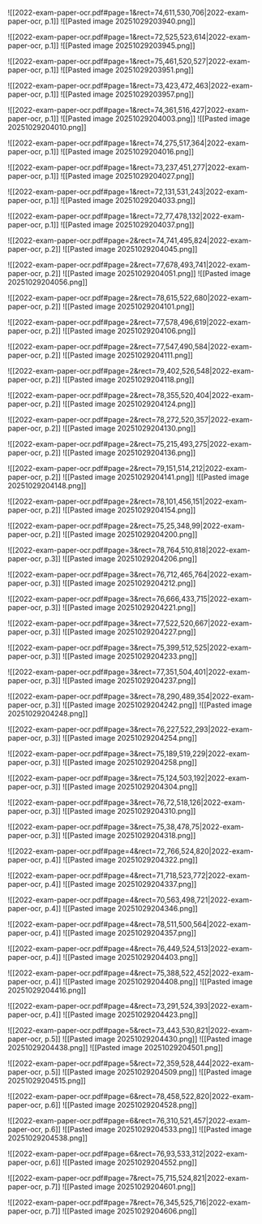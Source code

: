 ![[2022-exam-paper-ocr.pdf#page=1&rect=74,611,530,706|2022-exam-paper-ocr, p.1]]
![[Pasted image 20251029203940.png]]


![[2022-exam-paper-ocr.pdf#page=1&rect=72,525,523,614|2022-exam-paper-ocr, p.1]]
![[Pasted image 20251029203945.png]]


![[2022-exam-paper-ocr.pdf#page=1&rect=75,461,520,527|2022-exam-paper-ocr, p.1]]
![[Pasted image 20251029203951.png]]


![[2022-exam-paper-ocr.pdf#page=1&rect=73,423,472,463|2022-exam-paper-ocr, p.1]]
![[Pasted image 20251029203957.png]]


![[2022-exam-paper-ocr.pdf#page=1&rect=74,361,516,427|2022-exam-paper-ocr, p.1]]
![[Pasted image 20251029204003.png]]
![[Pasted image 20251029204010.png]]

![[2022-exam-paper-ocr.pdf#page=1&rect=74,275,517,364|2022-exam-paper-ocr, p.1]]
![[Pasted image 20251029204016.png]]


![[2022-exam-paper-ocr.pdf#page=1&rect=73,237,451,277|2022-exam-paper-ocr, p.1]]
![[Pasted image 20251029204027.png]]


![[2022-exam-paper-ocr.pdf#page=1&rect=72,131,531,243|2022-exam-paper-ocr, p.1]]
![[Pasted image 20251029204033.png]]


![[2022-exam-paper-ocr.pdf#page=1&rect=72,77,478,132|2022-exam-paper-ocr, p.1]]
![[Pasted image 20251029204037.png]]


![[2022-exam-paper-ocr.pdf#page=2&rect=74,741,495,824|2022-exam-paper-ocr, p.2]]
![[Pasted image 20251029204045.png]]


![[2022-exam-paper-ocr.pdf#page=2&rect=77,678,493,741|2022-exam-paper-ocr, p.2]]
![[Pasted image 20251029204051.png]]
![[Pasted image 20251029204056.png]]

![[2022-exam-paper-ocr.pdf#page=2&rect=78,615,522,680|2022-exam-paper-ocr, p.2]]
![[Pasted image 20251029204101.png]]


![[2022-exam-paper-ocr.pdf#page=2&rect=77,578,496,619|2022-exam-paper-ocr, p.2]]
![[Pasted image 20251029204106.png]]


![[2022-exam-paper-ocr.pdf#page=2&rect=77,547,490,584|2022-exam-paper-ocr, p.2]]
![[Pasted image 20251029204111.png]]


![[2022-exam-paper-ocr.pdf#page=2&rect=79,402,526,548|2022-exam-paper-ocr, p.2]]
![[Pasted image 20251029204118.png]]




![[2022-exam-paper-ocr.pdf#page=2&rect=78,355,520,404|2022-exam-paper-ocr, p.2]]
![[Pasted image 20251029204124.png]]


![[2022-exam-paper-ocr.pdf#page=2&rect=78,272,520,357|2022-exam-paper-ocr, p.2]]
![[Pasted image 20251029204130.png]]


![[2022-exam-paper-ocr.pdf#page=2&rect=75,215,493,275|2022-exam-paper-ocr, p.2]]
![[Pasted image 20251029204136.png]]


![[2022-exam-paper-ocr.pdf#page=2&rect=79,151,514,212|2022-exam-paper-ocr, p.2]]
![[Pasted image 20251029204141.png]]
![[Pasted image 20251029204148.png]]

![[2022-exam-paper-ocr.pdf#page=2&rect=78,101,456,151|2022-exam-paper-ocr, p.2]]
![[Pasted image 20251029204154.png]]


![[2022-exam-paper-ocr.pdf#page=2&rect=75,25,348,99|2022-exam-paper-ocr, p.2]]
![[Pasted image 20251029204200.png]]


![[2022-exam-paper-ocr.pdf#page=3&rect=78,764,510,818|2022-exam-paper-ocr, p.3]]
![[Pasted image 20251029204206.png]]


![[2022-exam-paper-ocr.pdf#page=3&rect=76,712,465,764|2022-exam-paper-ocr, p.3]]
![[Pasted image 20251029204212.png]]


![[2022-exam-paper-ocr.pdf#page=3&rect=76,666,433,715|2022-exam-paper-ocr, p.3]]
![[Pasted image 20251029204221.png]]


![[2022-exam-paper-ocr.pdf#page=3&rect=77,522,520,667|2022-exam-paper-ocr, p.3]]
![[Pasted image 20251029204227.png]]


![[2022-exam-paper-ocr.pdf#page=3&rect=75,399,512,525|2022-exam-paper-ocr, p.3]]
![[Pasted image 20251029204233.png]]


![[2022-exam-paper-ocr.pdf#page=3&rect=77,351,504,401|2022-exam-paper-ocr, p.3]]
![[Pasted image 20251029204237.png]]


![[2022-exam-paper-ocr.pdf#page=3&rect=78,290,489,354|2022-exam-paper-ocr, p.3]]
![[Pasted image 20251029204242.png]]
![[Pasted image 20251029204248.png]]

![[2022-exam-paper-ocr.pdf#page=3&rect=76,227,522,293|2022-exam-paper-ocr, p.3]]
![[Pasted image 20251029204254.png]]


![[2022-exam-paper-ocr.pdf#page=3&rect=75,189,519,229|2022-exam-paper-ocr, p.3]]
![[Pasted image 20251029204258.png]]


![[2022-exam-paper-ocr.pdf#page=3&rect=75,124,503,192|2022-exam-paper-ocr, p.3]]
![[Pasted image 20251029204304.png]]


![[2022-exam-paper-ocr.pdf#page=3&rect=76,72,518,126|2022-exam-paper-ocr, p.3]]
![[Pasted image 20251029204310.png]]


![[2022-exam-paper-ocr.pdf#page=3&rect=75,38,478,75|2022-exam-paper-ocr, p.3]]
![[Pasted image 20251029204318.png]]


![[2022-exam-paper-ocr.pdf#page=4&rect=72,766,524,820|2022-exam-paper-ocr, p.4]]
![[Pasted image 20251029204322.png]]


![[2022-exam-paper-ocr.pdf#page=4&rect=71,718,523,772|2022-exam-paper-ocr, p.4]]
![[Pasted image 20251029204337.png]]


![[2022-exam-paper-ocr.pdf#page=4&rect=70,563,498,721|2022-exam-paper-ocr, p.4]]
![[Pasted image 20251029204346.png]]


![[2022-exam-paper-ocr.pdf#page=4&rect=78,511,500,564|2022-exam-paper-ocr, p.4]]
![[Pasted image 20251029204357.png]]


![[2022-exam-paper-ocr.pdf#page=4&rect=76,449,524,513|2022-exam-paper-ocr, p.4]]
![[Pasted image 20251029204403.png]]


![[2022-exam-paper-ocr.pdf#page=4&rect=75,388,522,452|2022-exam-paper-ocr, p.4]]
![[Pasted image 20251029204408.png]]
![[Pasted image 20251029204416.png]]

![[2022-exam-paper-ocr.pdf#page=4&rect=73,291,524,393|2022-exam-paper-ocr, p.4]]
![[Pasted image 20251029204423.png]]


![[2022-exam-paper-ocr.pdf#page=5&rect=73,443,530,821|2022-exam-paper-ocr, p.5]]
![[Pasted image 20251029204430.png]]
![[Pasted image 20251029204438.png]]
![[Pasted image 20251029204501.png]]










![[2022-exam-paper-ocr.pdf#page=5&rect=72,359,528,444|2022-exam-paper-ocr, p.5]]
![[Pasted image 20251029204509.png]]
![[Pasted image 20251029204515.png]]







![[2022-exam-paper-ocr.pdf#page=6&rect=78,458,522,820|2022-exam-paper-ocr, p.6]]
![[Pasted image 20251029204528.png]]


![[2022-exam-paper-ocr.pdf#page=6&rect=76,310,521,457|2022-exam-paper-ocr, p.6]]
![[Pasted image 20251029204533.png]]
![[Pasted image 20251029204538.png]]

![[2022-exam-paper-ocr.pdf#page=6&rect=76,93,533,312|2022-exam-paper-ocr, p.6]]
![[Pasted image 20251029204552.png]]

![[2022-exam-paper-ocr.pdf#page=7&rect=75,715,524,821|2022-exam-paper-ocr, p.7]]
![[Pasted image 20251029204601.png]]


![[2022-exam-paper-ocr.pdf#page=7&rect=76,345,525,716|2022-exam-paper-ocr, p.7]]
![[Pasted image 20251029204606.png]]
